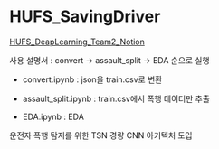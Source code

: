 # HUFS_SavingDriver

[HUFS_DeapLearning_Team2_Notion](https://j8n17.notion.site/HUFS-DL-2-f94647f9b8d642a9bce8c5533282c3e3?pvs=4)

사용 설명서 : convert -> assault_split -> EDA 순으로 실행


- convert.ipynb : json을 train.csv로 변환

- assault_split.ipynb : train.csv에서 폭행 데이터만 추출

- EDA.ipynb : EDA


운전자 폭행 탐지를 위한 TSN 경량 CNN 아키텍처 도입 
